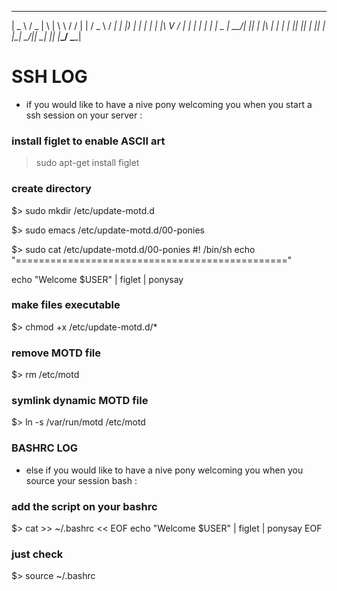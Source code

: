 
 ____   ___  _   ___   __  _     ___   ____ 
|  _ \ / _ \| \ | \ \ / / | |   / _ \ / ___|
| |_) | | | |  \| |\ V /  | |  | | | | |  _ 
|  __/| |_| | |\  | | |   | |__| |_| | |_| |
|_|    \___/|_| \_| |_|   |_____\___/ \____|


# SSH LOG
* if you would like to have a nive pony
welcoming you when you start a ssh session
on your server :

### install figlet to enable ASCII art
>sudo apt-get install figlet

### create directory
$> sudo mkdir /etc/update-motd.d

$> sudo emacs /etc/update-motd.d/00-ponies

$> sudo cat /etc/update-motd.d/00-ponies
#! /bin/sh
echo "==============================================="

echo "Welcome $USER" | figlet | ponysay

### make files executable
$> chmod +x /etc/update-motd.d/*

### remove MOTD file
$> rm /etc/motd

### symlink dynamic MOTD file
$> ln -s /var/run/motd /etc/motd


### BASHRC LOG
* else if you would like to have a nive pony
welcoming you when you source your session bash :

### add the script on your bashrc
$> cat >> ~/.bashrc << EOF
echo "Welcome $USER" | figlet | ponysay
EOF

### just check
$> source ~/.bashrc
